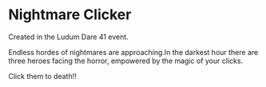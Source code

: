 # Nightmare Clicker

Created in the Ludum Dare 41 event.



Endless hordes of nightmares are approaching.In the darkest hour there are three heroes facing the horror, empowered by the magic of your clicks.

Click them to death!!
